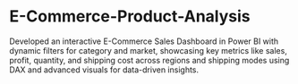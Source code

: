 # E-Commerce-Product-Analysis
Developed an interactive E-Commerce Sales Dashboard in Power BI with dynamic filters for category and market, showcasing key metrics like sales, profit, quantity, and shipping cost across regions and shipping modes using DAX and advanced visuals for data-driven insights.          

